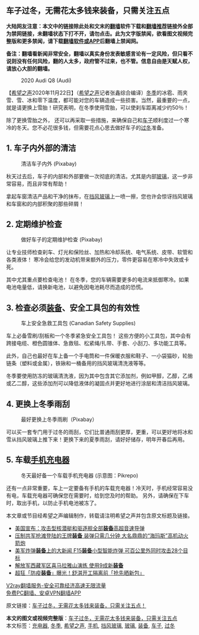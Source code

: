  <h2>车子过冬，无需花太多钱来装备，只需关注五点</h2> <p class="notice"><b>大陆网友注意：本文中的链接除此处和文末的<a href="https://github.com/bannedbook/fanqiang" >翻墙</a>软件下载和<a href="https://github.com/killgcd/justmysocks/blob/master/README.md">翻墙推荐</a>链接外全部为禁网链接，未翻墙状态下打不开，请勿点击。此为文字版禁闻，欲看图文视频完整版和更多禁闻，请下载<a href="https://github.com/bannedbook/fanqiang">翻墙软件或APP</a>后翻墙上禁闻网。</p><p>备注：翻墙看新闻非常安全，翻墙以真实身份发表敏感言论有一定风险，但只看不说则没有任何风险，翻的人太多，政府管不过来，也不管。信息自由是天赋人权，请放心大胆的翻墙。</b></p>  <div class="entry"> <figure><figcaption>2020 Audi Q8 (Audi)</figcaption></figure> <p>【<span class='wp_keywordlink_affiliate'><a href="https://www.soundofhope.org" title="希望之声" target="_blank">希望之声</a></span>2020年11月22日】（<a href="https://www.bannedbook.org/bnews/tag/%e5%b8%8c%e6%9c%9b%e4%b9%8b%e5%a3%b0/" class="st_tag internal_tag" rel="tag" title="标签 希望之声 下的日志">希望之声</a>记者张鑫综合编译）<a href="https://www.bannedbook.org/bnews/tag/%e5%86%ac%e5%ad%a3/" class="st_tag internal_tag" rel="tag" title="标签 冬季 下的日志">冬季</a>的冰雹、雨夹雪、雪、冰和零下温度，都可能对您的车辆造成一些损害。当然，最重要的一点，就是请更换上雪胎！研究表明，在冬季使用雪胎，可以使刹车距离减少约50％！</p> <p>除了更换雪胎之外， 还可以再采取一些措施，来确保自己和<a href="https://www.bannedbook.org/bnews/tag/%E8%BD%A6%E5%AD%90/" class="st_tag internal_tag" rel="tag" title="标签 车子 下的日志">车子</a>顺利度过一个寒冷的冬天。您不必花很多钱，但需要花点心思去做好车子的<a href="https://www.bannedbook.org/bnews/tag/%E8%BF%87%E5%86%AC/" class="st_tag internal_tag" rel="tag" title="标签 过冬 下的日志">过冬</a>准备。</p> <h2>1. 车子内外部的清洁</h2> <figure><figcaption>清洁车子内外 (Pixabay)</figcaption></figure> <p>秋天过去后，车子的内部和外部要做一次彻底的清洁。尤其是内部<a href="https://www.bannedbook.org/bnews/tag/%E7%8E%BB%E7%92%83/" class="st_tag internal_tag" rel="tag" title="标签 玻璃 下的日志">玻璃</a>，这一步非常容易，而且非常有帮助！ </p>  <p>拿起车窗清洁产品和干净的抹布，在<a href="https://www.bannedbook.org/bnews/tag/%E6%8C%A1%E9%A3%8E%E7%8E%BB%E7%92%83/" class="st_tag internal_tag" rel="tag" title="标签 挡风玻璃 下的日志">挡风玻璃</a>上一喷一擦，您也许会惊讶挡风玻璃和车窗和的内部积聚的那些碎屑！</p> <h2>2. 定期维护检查</h2> <figure><figcaption>做好车子的定期维护检查 (Pixabay)</figcaption></figure> <p>让专业技师检查刹车、灯光和保险丝、加热和冷却系统、电气系统、皮带、软管和各类液体！ 寒冷会给您的发动机带来额外的压力，零件更容易在寒冷中失效或卡死。</p> <p>其中尤其重点要检查电池！ 在冬季，您的车辆需要更多的电流来抵御寒冷。如果电池电量低，请换新电池，以避免因电池耗尽而造成的恐慌。</p>  <h2>3. 检查必须<a href="https://www.bannedbook.org/bnews/tag/%E8%A3%85%E5%A4%87/" class="st_tag internal_tag" rel="tag" title="标签 装备 下的日志">装备</a>、安全工具包的有效性</h2> <figure><figcaption>车上安全急救工具包 (Canadian Safety Supplies)</figcaption></figure> <p>车上必备雪刷/刮板和一个冬季紧急安全工具包！ 这些方便的小工具包，其中会有跨接电缆、橙色圆锥体、急救毯、松紧绳/扎带、手套、小刮刀、多功能工具等。</p> <p>此外，自己也最好在车上备一个手电筒和一件保暖衣服和鞋子、一小袋猫砂，轮胎链条（塑料或金属），铁锹和一桶备用的挡风玻璃清洗液等等。</p> <p>冬季要使用防冻的玻璃清洗液，因为其中包含其它添加剂，例如甲醇，乙醇，乙烯或乙二醇，这些添加剂可以降低液体的凝固点并更好地进行涂层和清洁挡风玻璃。</p>  <h2>4. 更换上冬季雨刮</h2> <figure><figcaption>最好更换上冬季雨刷（Pixabay）</figcaption></figure> <p>可以买一套专门用于过冬的雨刮，它们比普通雨刮更厚，更重，可以更好地将冰和雪从挡风玻璃上推下来！更换下来的夏季雨刮，请好好储存，明年开春后再用。</p> <h2>5. 车载<a href="https://www.bannedbook.org/bnews/tag/%e6%89%8b%e6%9c%ba/" class="st_tag internal_tag" rel="tag" title="标签 手机 下的日志">手机</a><a href="https://www.bannedbook.org/bnews/tag/%E5%85%85%E7%94%B5%E5%99%A8/" class="st_tag internal_tag" rel="tag" title="标签 充电器 下的日志">充电器</a></h2> <figure><figcaption>冬天最好备一个车载手机充电器 (示意图：Pikrepo)</figcaption></figure> <p>还有一点非常重要，车上一定要备有手机的车载充电器！冷天时，手机经常容易没有电，车载充电器可确保您在需要时，给到您及时的帮助。 另外，请确保在下车时，取出手机，以防止手机电池被冻了。</p> <p>本文章或节目经希望之声编辑制作，转载请注明希望之声并包含原文标题及链接。</p>  <ul class='op-related-articles' title='相关阅读'> <li><a href='https://www.bannedbook.org/bnews/cbnews/20201030/1422797.html' target='_blank'>美国宣布：攻击型核潜艇和驱逐舰全部<b>装备</b>高超音速导弹</a></li> <li><a href='https://www.bannedbook.org/bnews/topimagenews/20201028/1421637.html' target='_blank'>压制共军抢滩登陆的王牌<b>装备</b> 装弹只需几分钟 大名鼎鼎的“海玛斯”高机动火箭炮</a></li> <li><a href='https://www.bannedbook.org/bnews/cnnews/20201025/1419932.html' target='_blank'>美军炸弹<b>装备</b>上的大新闻 F15<b>装备</b>小型智能炸弹 可百公里外同时攻击28个目标</a></li> <li><a href='https://www.bannedbook.org/bnews/ssgc/20201021/1417901.html' target='_blank'>解放军西藏军区喜马拉雅山演练 使用9成新<b>装备</b></a></li> <li><a href='https://www.bannedbook.org/bnews/yule/20201020/1416959.html' target='_blank'>超狂「防疫<b>装备</b>」曝光！舒淇开工隔离前「抢先晒新包」</a></li> </ul> <p class="texttj"> <a href="https://www.bannedbook.org/forum23/topic22702.html" target="_blank">V2ray翻墙服务-安全可靠经济高速无限流量</a><br/> <a href="https://github.com/bannedbook/fanqiang/wiki/%E7%A6%81%E9%97%BB%E7%BD%91%E5%AE%89%E5%8D%93%E7%BF%BB%E5%A2%99%E6%96%B0%E9%97%BBAPP" target="_blank">免费PC翻墙、安卓VPN翻墙APP</a></p><p>原文链接：<a class="src_link"  href="https://www.soundofhope.org/post/445768" target="_blank">车子过冬，无需花太多钱来装备，只需关注五点！</a></p><a name='sharetosocial'></a>       <div><b>本文的图文或视频完整版</b>：<a href='https://www.bannedbook.org/bnews/comments/20201123/1435439.html'>车子过冬，无需花太多钱来装备，只需关注五点</a></div>  </div><!--END ENTRY--> <div class="postfooter"> <div>本文标签：<a href="https://www.bannedbook.org/bnews/tag/%E5%85%85%E7%94%B5%E5%99%A8/" rel="tag">充电器</a>, <a href="https://www.bannedbook.org/bnews/tag/%e5%86%ac%e5%ad%a3/" rel="tag">冬季</a>, <a href="https://www.bannedbook.org/bnews/tag/%e5%b8%8c%e6%9c%9b%e4%b9%8b%e5%a3%b0/" rel="tag">希望之声</a>, <a href="https://www.bannedbook.org/bnews/tag/%e6%89%8b%e6%9c%ba/" rel="tag">手机</a>, <a href="https://www.bannedbook.org/bnews/tag/%E6%8C%A1%E9%A3%8E%E7%8E%BB%E7%92%83/" rel="tag">挡风玻璃</a>, <a href="https://www.bannedbook.org/bnews/tag/%E7%8E%BB%E7%92%83/" rel="tag">玻璃</a>, <a href="https://www.bannedbook.org/bnews/tag/%E8%A3%85%E5%A4%87/" rel="tag">装备</a>, <a href="https://www.bannedbook.org/bnews/tag/%E8%BD%A6%E5%AD%90/" rel="tag">车子</a>, <a href="https://www.bannedbook.org/bnews/tag/%E8%BF%87%E5%86%AC/" rel="tag">过冬</a></div>  </div><!--END POSTFOOTER--> 
